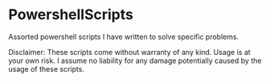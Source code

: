 # PowershellScripts
Assorted powershell scripts I have written to solve specific problems.

Disclaimer:
These scripts come without warranty of any kind. Usage is at your own risk. I assume no liability for any damage potentially caused by the usage of these scripts.
